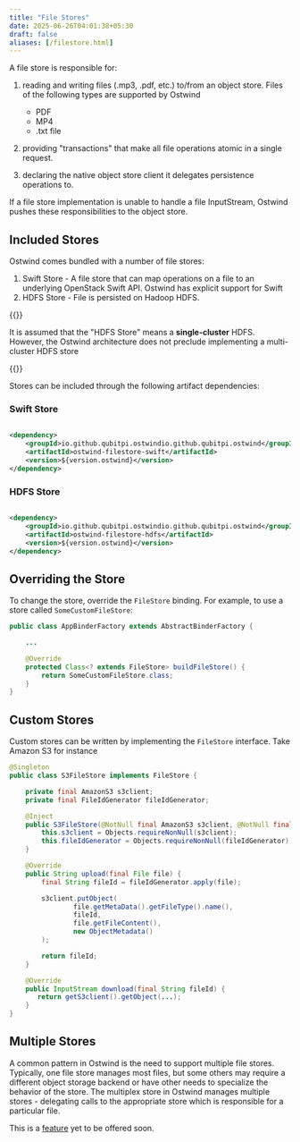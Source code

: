 ```yaml
---
title: "File Stores"
date: 2025-06-26T04:01:38+05:30
draft: false
aliases: [/filestore.html]
---
```


<!--
Copyright 2025 Jiaqi Liu. All rights reserved.

Licensed under the Apache License, Version 2.0 (the "License");
you may not use this file except in compliance with the License.
You may obtain a copy of the License at

    https://www.apache.org/licenses/LICENSE-2.0

Unless required by applicable law or agreed to in writing, software
distributed under the License is distributed on an "AS IS" BASIS,
WITHOUT WARRANTIES OR CONDITIONS OF ANY KIND, either express or implied.
See the License for the specific language governing permissions and
limitations under the License.
-->

A file store is responsible for:

1. reading and writing files (.mp3, .pdf, etc.) to/from an object store. Files of the following types are supported by
   Ostwind

   - PDF
   - MP4
   - .txt file

2. providing "transactions" that make all file operations atomic in a single request.
3. declaring the native object store client it delegates persistence operations to.

If a file store implementation is unable to handle a file InputStream, Ostwind pushes these responsibilities to the
object store.

Included Stores
---------------

Ostwind comes bundled with a number of file stores:

1. Swift Store - A file store that can map operations on a file to an underlying OpenStack Swift API. Ostwind has
   explicit support for Swift
2. HDFS Store - File is persisted on Hadoop HDFS.

{{<admonition bg-color="#00ee88">}}

It is assumed that the "HDFS Store" means a **single-cluster** HDFS. However, the Ostwind architecture does not preclude
implementing a multi-cluster HDFS store

{{</admonition>}}

Stores can be included through the following artifact dependencies:

### Swift Store

```xml

<dependency>
    <groupId>io.github.qubitpi.ostwindio.github.qubitpi.ostwind</groupId>
    <artifactId>ostwind-filestore-swift</artifactId>
    <version>${version.ostwind}</version>
</dependency>
```

### HDFS Store

```xml

<dependency>
    <groupId>io.github.qubitpi.ostwindio.github.qubitpi.ostwind</groupId>
    <artifactId>ostwind-filestore-hdfs</artifactId>
    <version>${version.ostwind}</version>
</dependency>
```

Overriding the Store
--------------------

To change the store, override the `FileStore` binding. For example, to use a store called `SomeCustomFileStore`:

```java
public class AppBinderFactory extends AbstractBinderFactory {

    ...

    @Override
    protected Class<? extends FileStore> buildFileStore() {
        return SomeCustomFileStore.class;
    }
}
```

Custom Stores
-------------

Custom stores can be written by implementing the `FileStore` interface. Take Amazon S3 for instance

```java
@Singleton
public class S3FileStore implements FileStore {

    private final AmazonS3 s3client;
    private final FileIdGenerator fileIdGenerator;

    @Inject
    public S3FileStore(@NotNull final AmazonS3 s3client, @NotNull final FileIdGenerator fileIdGenerator) {
        this.s3client = Objects.requireNonNull(s3client);
        this.fileIdGenerator = Objects.requireNonNull(fileIdGenerator);
    }

    @Override
    public String upload(final File file) {
        final String fileId = fileIdGenerator.apply(file);

        s3client.putObject(
                file.getMetaData().getFileType().name(),
                fileId,
                file.getFileContent(),
                new ObjectMetadata()
        );

        return fileId;
    }

    @Override
    public InputStream download(final String fileId) {
       return getS3client().getObject(...);
    }
}
```

Multiple Stores
---------------

A common pattern in Ostwind is the need to support multiple file stores. Typically, one file store manages most files,
but some others may require a different object storage backend or have other needs to specialize the behavior of the
store. The multiplex store in Ostwind manages multiple stores - delegating calls to the appropriate store which is
responsible for a particular file.

This is a [feature](https://trello.com/c/bHwNl4sk) yet to be offered soon.
